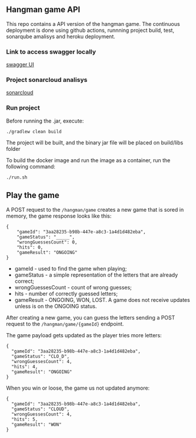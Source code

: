 ## Hangman game API ##

This repo contains a API version of the hangman game. The continuous deployment is done using github actions, 
runnning project build, test, sonarqube amalisys and heroku deployment.

### Link to access swagger locally ###

[swagger UI](http://127.0.1.1:8081/hangman/swagger-ui/)

### Project sonarcloud analisys ###

[sonarcloud](https://sonarcloud.io/dashboard?id=lcssimonini_hangman-game)

### Run project ###

Before running the .jar, execute:

`./gradlew clean build`

The project will be built, and the binary jar file will be placed on build/libs folder

To build the docker image and run the image as a container, run the following command:

`./run.sh`

## Play the game ##

A POST request to the `/hangman/game` creates a new game that is sored in memory, the game response looks like this:

```
{
    "gameId": "3aa28235-b98b-447e-a8c3-1a4d1d482eba",
    "gameStatus": "_____",
    "wrongGuessesCount": 0,
    "hits": 0,
    "gameResult": "ONGOING"
}
```
- gameId - used to find the game when playing;
- gameStatus - a simple representation of the letters that are already correct;
- wrongGuessesCount - count of wrong guesses;
- hits - number of correctly guessed letters;
- gameResult - ONGOING, WON, LOST. A game does not receive updates unless is on the ONGOING status.


After creating a new game, you can guess the letters sending a POST request to the `/hangman/game/{gameId}` endpoint.

The game payload gets updated as the player tries more letters:

```
{
  "gameId": "3aa28235-b98b-447e-a8c3-1a4d1d482eba",
  "gameStatus": "CLO_D",
  "wrongGuessesCount": 4,
  "hits": 4,
  "gameResult": "ONGOING"
}
```
 When you win or loose, the game us not updated anymore:


```
{
  "gameId": "3aa28235-b98b-447e-a8c3-1a4d1d482eba",
  "gameStatus": "CLOUD",
  "wrongGuessesCount": 4,
  "hits": 5,
  "gameResult": "WON"
}
```

